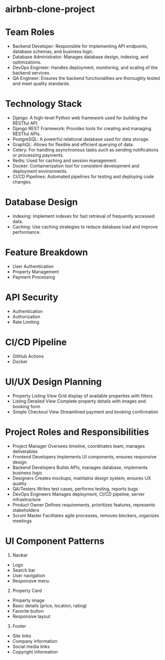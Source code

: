 # airbnb-clone-project

# Team Roles
- Backend Developer: Responsible for implementing API endpoints, database schemas, and business logic.
- Database Administrator: Manages database design, indexing, and optimizations.
- DevOps Engineer: Handles deployment, monitoring, and scaling of the backend services.
- QA Engineer: Ensures the backend functionalities are thoroughly tested and meet quality standards.

# Technology Stack
- Django: A high-level Python web framework used for building the RESTful API.
- Django REST Framework: Provides tools for creating and managing RESTful APIs.
- PostgreSQL: A powerful relational database used for data storage.
- GraphQL: Allows for flexible and efficient querying of data.
- Celery: For handling asynchronous tasks such as sending notifications or processing payments.
- Redis: Used for caching and session management.
- Docker: Containerization tool for consistent development and deployment environments.
- CI/CD Pipelines: Automated pipelines for testing and deploying code changes.

# Database Design
- Indexing: Implement indexes for fast retrieval of frequently accessed data.
- Caching: Use caching strategies to reduce database load and improve performance.

# Feature Breakdown
- User Authentication
-  Property Management
- Payment Processing

# API Security
- Authentication
- Authorization
- Rate Limiting

# CI/CD Pipeline
- GitHub Actions
- Docker

# UI/UX Design Planning
- Property Listing View	Grid display of available properties with filters
- Listing Detailed View	Complete property details with images and booking form
- Simple Checkout View	Streamlined payment and booking confirmation

# Project Roles and Responsibilities
- Project Manager	Oversees timeline, coordinates team, manages deliverables
- Frontend Developers	Implements UI components, ensures responsive design
- Backend Developers	Builds APIs, manages database, implements business logic
- Designers	Creates mockups, maintains design system, ensures UX quality
- QA/Testers	Writes test cases, performs testing, reports bugs
- DevOps Engineers	Manages deployment, CI/CD pipeline, server infrastructure
- Product Owner	Defines requirements, prioritizes features, represents stakeholders
- Scrum Master	Facilitates agile processes, removes blockers, organizes meetings

# UI Component Patterns
1. Navbar
- Logo
- Search bar
- User navigation
- Responsive menu
2. Property Card
- Property image
- Basic details (price, location, rating)
- Favorite button
- Responsive layout
3. Footer
- Site links
- Company information
- Social media links
- Copyright information

